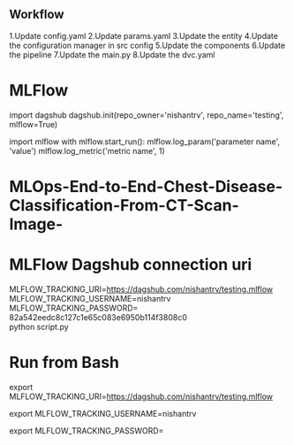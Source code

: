 
## Workflow

1.Update config.yaml
2.Update params.yaml
3.Update the entity
4.Update the configuration manager in src config
5.Update the components
6.Update the pipeline
7.Update the main.py
8.Update the dvc.yaml

# MLFlow

import dagshub
dagshub.init(repo_owner='nishantrv', repo_name='testing', mlflow=True)

import mlflow
with mlflow.start_run():
  mlflow.log_param('parameter name', 'value')
  mlflow.log_metric('metric name', 1)

# MLOps-End-to-End-Chest-Disease-Classification-From-CT-Scan-Image-


# MLFlow Dagshub connection uri

MLFLOW_TRACKING_URI=https://dagshub.com/nishantrv/testing.mlflow \
MLFLOW_TRACKING_USERNAME=nishantrv \
MLFLOW_TRACKING_PASSWORD= 82a542eedc8c127c1e65c083e6950b114f3808c0 \
python script.py


# Run from Bash

export MLFLOW_TRACKING_URI=https://dagshub.com/nishantrv/testing.mlflow

export MLFLOW_TRACKING_USERNAME=nishantrv 

export MLFLOW_TRACKING_PASSWORD=

